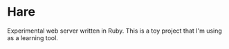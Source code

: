 # Hare

Experimental web server written in Ruby. This is a toy project that I'm
using as a learning tool.
